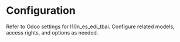 # Configuration

Refer to Odoo settings for l10n_es_edi_tbai. Configure related models, access rights, and options as needed.
